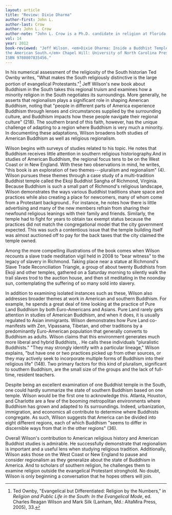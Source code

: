 ```yaml
---
layout: article
title: "Review: Dixie Dharma"
author-first: John L.
author-last: Crow
author: John L. Crow
author-note: "John L. Crow is a Ph.D. candidate in religion at Florida State University."
vol: 14
year: 2012
book-reviewed: "Jeff Wilson. <em>Dixie Dharma: Inside a Buddhist Temple in 
the American South.</em> Chapel Hill: University of North Carolina Press, 2012. 281 pp.
ISBN 9780807835456."
---
```


In his numerical assessment of the religiosity of the South historian
Ted Ownby writes, "What makes the South religiously distinctive is the
large portion of evangelical Protestants."[^1] Jeff Wilson's new book
about Buddhism in the South takes this regional truism and examines how
a minority religion in the South negotiates its surroundings. More
generally, he asserts that regionalism plays a significant role in
shaping American Buddhism, noting that "people in different parts of
America experience Buddhism through lenses and circumstances supplied by
the surrounding culture, and Buddhism impacts how these people navigate
their regional culture" (218). The southern brand of this faith,
however, has the unique challenge of adapting to a region where Buddhism
is very much a minority. In documenting these adaptations, Wilson
broadens both studies of American Buddhism as well as religious
regionalism.

Wilson begins with surveys of studies related to his topic. He notes
that Buddhism receives little attention in southern religious
historiography.And in studies of American Buddhism, the regional focus
tens to be on the West Coast or in New England. With these two
observations in mind, he writes, "this book is an exploration of two
themes---pluralism and regionalism" (4). Wilson pursues these themes
through a case study of a multi-tradition Buddhist temple called the
Ekoji Buddhist Sangha of Richmond, Virginia. Because Buddhism is such a
small part of Richmond's religious landscape, Wilson demonstrates the
ways various Buddhist traditions share space and practices while also
creating a place for newcomers, many of whom come from a Protestant
background.. For instance, he notes how there is little advertising and
many of the new members refrain from sharing their newfound religious
leanings with their family and friends. Similarly, the temple had to
fight for years to obtain tax exempt status because the practices did
not match the congregational model that the city government expected.
This was such a contentious issue that the temple building itself was
almost auctioned off to pay for the back taxes that the city claimed the
temple owned.

Among the more compelling illustrations of the book comes when Wilson
recounts a slave trade meditation vigil held in 2008 to "bear witness"
to the legacy of slavery in Richmond. Taking place near a statue at
Richmond's Slave Trade Reconciliation Triangle, a group of about twenty
Buddhists from Ekoji and other temples, gathered on a Saturday morning
to silently walk the trail slaves trod to the auction house, and then
sit meditating in the noonday sun, contemplating the suffering of so
many sold into slavery.

In addition to examining isolated instances such as these, Wilson also
addresses broader themes at work in American and southern Buddhism. For
example, he spends a great deal of time looking at the practice of Pure
Land Buddhism by both Euro-Americans and Asians. Pure Land rarely gets
attention in studies of American Buddhism, and when it does, it is
usually regulated to Asian immigrants. Wilson demonstrates how Pure Land
co-manifests with Zen, Vipassana, Tibetan, and other traditions by a
predominantly Euro-American population that generally converts to
Buddhism as adults. Wilson claims that this environment generates much
more liberal and hybrid Buddhists, . He calls these individuals
"pluralistic Buddhists." "They may strongly identify with a particular
lineage," Wilson explains, "but have one or two practices picked up from
other sources, or they may actively seek to incorporate multiple forms
of Buddhism into their religious life" (148). Two primary factors for
this kind of pluralism, significant to southern Buddhism, are the small
size of the groups and the lack of full-time, resident teachers.

Despite being an excellent examination of one Buddhist temple in the
South, one could hardly summarize the state of southern Buddhism based
on one temple. Wilson would be the first one to acknowledge this.
Atlanta, Houston, and Charlotte are a few of the booming metropolitan
environments where Buddhism has grown and adapted to its surroundings.
Indeed, urbanization, immigration, and economics all contribute to
determine where Buddhists congregate. As such, Wilson suggests that
America can be divided into eight different regions, each of which
Buddhism "seems to differ in discernible ways from that in the other
regions" (36).

Overall Wilson's contribution to American religious history and American
Buddhist studies is admirable. He successfully demonstrate that
regionalism is important and a useful lens when studying religious
tradition. Additionally, Wilson asks those on the West Coast or New
England to pause and consider regionalism as they generalize about the
state of Buddhism in America. And to scholars of southern religion, he
challenges them to examine religion outside the evangelical Protestant
stronghold. No doubt, Wilson is only beginning a conversation that he
hopes others will join.


[^1]: Ted Ownby, "Evangelical but Differentiated: Religion by the
Numbers," in *Religion and Public Life in the South: In the
Evangelical Mode*, ed. Charles Reagan Wilson and Mark Silk (Lanham,
Md.: AltaMira Press, 2005), 33.
